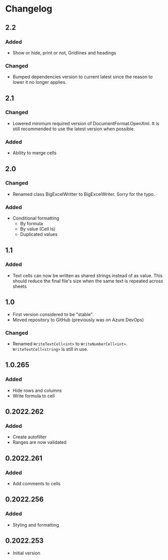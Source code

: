 ﻿# Changelog

## 2.2
### Added
- Show or hide, print or not, Gridlines and headings
### Changed
- Bumped dependencies version to current latest since the reason to lower it no longer applies.

## 2.1
### Changed
- Lowered minimum required version of DocumentFormat.OpenXml. It is still recommended to use the latest version when possible.
### Added
- Ability to merge cells

## 2.0
### Changed
- Renamed class BigExcelWritter to BigExcelWriter.
  Sorry for the typo.
### Added
- Conditional formatting
    - By formula
    - By value (Cell Is)
    - Duplicated values

## 1.1
### Added
- Text cells can now be written as shared strings instead of as value. This should reduce the final file's size when the same text is repeated across sheets

## 1.0
- First version considered to be "stable".
- Moved repository to GitHub (previously was on Azure DevOps)
### Changed
- Renamed `WriteTextCell<int>` to `WriteNumberCell<int>`. `WriteTextCell<string>` is still in use.

## 1.0.265
### Added
- Hide rows and columns
- Write formula to cell

## 0.2022.262
### Added
- Create autofilter
- Ranges are now validated

## 0.2022.261
### Added
- Add comments to cells

## 0.2022.256
### Added
- Styling and formatting

## 0.2022.253
- Initial version
